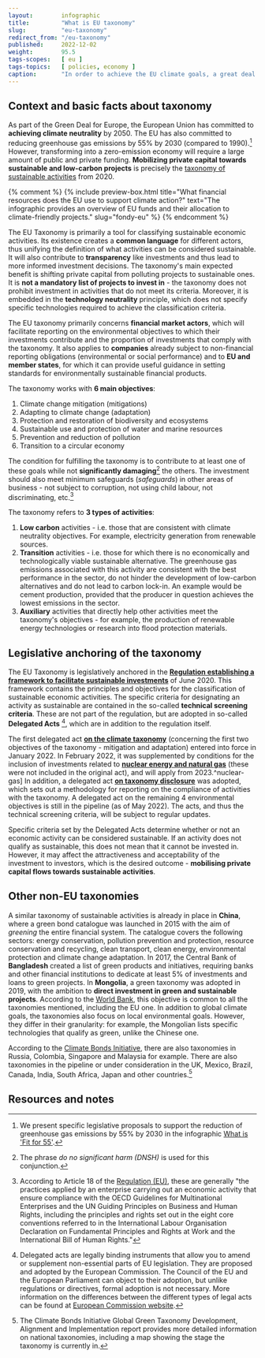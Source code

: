 ```yaml
---
layout:        infographic
title:         "What is EU taxonomy"
slug:          "eu-taxonomy"
redirect_from: "/eu-taxonomy"
published:     2022-12-02
weight:        95.5
tags-scopes:   [ eu ]
tags-topics:   [ policies, economy ]
caption:       "In order to achieve the EU climate goals, a great deal of public as well as private capital will be needed. The EU Taxonomy is intended to mobilize this private capital – by providing a common classification framework for sustainable and climate friendly economic activities."
---
```


## Context and basic facts about taxonomy

As part of the Green Deal for Europe, the European Union has committed to **achieving <!--[-->climate neutrality<!--](/explainery/carbon-neutrality)-->** by 2050. The EU has also committed to reducing greenhouse gas emissions by 55% by 2030 (compared to 1990).[^fit-for-55] However, transforming into a zero-emission economy will require a large amount of public and private funding. **Mobilizing private capital towards sustainable and low-carbon projects** is precisely the [taxonomy of sustainable activities](https://ec.europa.eu/info/business-economy-euro/banking-and-finance/sustainable-finance/eu-taxonomy-sustainable-activities_en) from 2020.

{% comment %}
{% include preview-box.html
    title="What financial resources does the EU use to support climate action?"
    text="The infographic provides an overview of EU funds and their allocation to climate-friendly projects."
    slug="fondy-eu"
%}
{% endcomment %}

The EU Taxonomy is primarily a tool for classifying sustainable economic activities. Its existence creates a **common language** for different actors, thus unifying the definition of what activities can be considered sustainable. It will also contribute to **transparency** like investments and thus lead to more informed investment decisions. The taxonomy's main expected benefit is shifting private capital from polluting projects to sustainable ones. It is **not a mandatory list of projects to invest in** - the taxonomy does not prohibit investment in activities that do not meet its criteria. Moreover, it is embedded in the **technology neutrality** principle, which does not specify specific technologies required to achieve the classification criteria.

The EU taxonomy primarily concerns **financial market actors**, which will facilitate reporting on the environmental objectives to which their investments contribute and the proportion of investments that comply with the taxonomy. It also applies to **companies** already subject to non-financial reporting obligations (environmental or social performance) and to **EU and member states**, for which it can provide useful guidance in setting standards for environmentally sustainable financial products.

The taxonomy works with **6 main objectives**:

1. Climate change mitigation (<glossary id="mitigations">mitigations</glossary>)
2. Adapting to climate change (<glossary id="adaptation">adaptation</glossary>)
3. Protection and restoration of biodiversity and ecosystems
4. Sustainable use and protection of water and marine resources
5. Prevention and reduction of pollution
6. Transition to a circular economy

The condition for fulfilling the taxonomy is to contribute to at least one of these goals while not **significantly damaging**[^dnsh] the others. The investment should also meet minimum safeguards (*safeguards*) in other areas of business - not subject to corruption, not using child labour, not discriminating, etc.[^safeguards]

The taxonomy refers to **3 types of activities**:

1. **Low carbon** activities - i.e. those that are consistent with climate neutrality objectives. For example, electricity generation from renewable sources.
2. **Transition** activities - i.e. those for which there is no economically and technologically viable sustainable alternative. The greenhouse gas emissions associated with this activity are consistent with the best performance in the sector, do not hinder the development of low-carbon alternatives and do not lead to <glossary id="carbon-lock-in">carbon lock-in</glossary>. An example would be cement production, provided that the producer in question achieves the lowest emissions in the sector.
3. **Auxiliary** activities that directly help other activities meet the taxonomy's objectives - for example, the production of renewable energy technologies or research into flood protection materials.

## Legislative anchoring of the taxonomy

The EU Taxonomy is legislatively anchored in the **[Regulation establishing a framework to facilitate sustainable investments](https://eur-lex.europa.eu/legal-content/en/TXT/?uri=CELEX:32020R0852)** of June 2020. This framework contains the principles and objectives for the classification of sustainable economic activities. The specific criteria for designating an activity as sustainable are contained in the so-called **technical screening criteria**. These are not part of the regulation, but are adopted in so-called **Delegated Acts** [^das], which are in addition to the regulation itself.

The first delegated act **[on the climate taxonomy](https://eur-lex.europa.eu/legal-content/en/TXT/?uri=CELEX%3A32021R2139)** (concerning the first two objectives of the taxonomy - mitigation and adaptation) entered into force in January 2022. In February 2022, it was supplemented by conditions for the inclusion of investments related to **[nuclear energy and natural gas](https://eur-lex.europa.eu/legal-content/en/TXT/?uri=PI_COM%3AC(2022)631&qid=1647359214328)** (these were not included in the original act), and will apply from 2023.^nuclear-gas] In addition, a delegated act **[on taxonomy disclosure](https://eur-lex.europa.eu/legal-content/EN/TXT/HTML/?uri=CELEX:32021R2178&from=en)** was adopted, which sets out a methodology for reporting on the compliance of activities with the taxonomy. A delegated act on the remaining 4 environmental objectives is still in the pipeline (as of May 2022). The acts, and thus the technical screening criteria, will be subject to regular updates.

Specific criteria set by the Delegated Acts determine whether or not an economic activity can be considered sustainable. If an activity does not qualify as sustainable, this does not mean that it cannot be invested in. However, it may affect the attractiveness and acceptability of the investment to investors, which is the desired outcome - **mobilising private capital flows towards sustainable activities**.

## Other non-EU taxonomies

A similar taxonomy of sustainable activities is already in place in **China**, where a green bond catalogue was launched in 2015 with the aim of *greening* the entire financial system. The catalogue covers the following sectors: energy conservation, pollution prevention and protection, resource conservation and recycling, clean transport, clean energy, environmental protection and climate change adaptation. In 2017, the Central Bank of **Bangladesh** created a list of green products and initiatives, requiring banks and other financial institutions to dedicate at least 5% of investments and loans to green projects. In **Mongolia**, a green taxonomy was adopted in 2019, with the ambition to **direct investment in green and sustainable projects**. According to the [World Bank](https://documents.worldbank.org/en/publication/documents-reports/documentdetail/953011593410423487/developing-a-national-green-taxonomy-a-world-bank-guide), this objective is common to all the taxonomies mentioned, including the EU one. In addition to global climate goals, the taxonomies also focus on local environmental goals. However, they differ in their granularity: for example, the Mongolian lists specific technologies that qualify as green, unlike the Chinese one.

According to the [Climate Bonds Initiative](https://www.climatebonds.net/resources/reports/global-green-taxonomy-development-alignment-and-implementation), there are also taxonomies in Russia, Colombia, Singapore and Malaysia for example. There are also taxonomies in the pipeline or under consideration in the UK, Mexico, Brazil, Canada, India, South Africa, Japan and other countries.[^cbi]

## Resources and notes

[^fit-for-55]: We present specific legislative proposals to support the reduction of greenhouse gas emissions by 55% by 2030 in the infographic [What is 'Fit for 55'](/infographics/fit-for-55).
[^dnsh]: The phrase *do no significant harm (DNSH)* is used for this conjunction.
[^safeguards]: According to Article 18 of the [Regulation (EU)](https://eur-lex.europa.eu/legal-content/en/TXT/?uri=CELEX:32020R0852), these are generally "the practices applied by an enterprise carrying out an economic activity that ensure compliance with the OECD Guidelines for Multinational Enterprises and the UN Guiding Principles on Business and Human Rights, including the principles and rights set out in the eight core conventions referred to in the International Labour Organisation Declaration on Fundamental Principles and Rights at Work and the International Bill of Human Rights."
[^das]: Delegated acts are legally binding instruments that allow you to amend or supplement non-essential parts of EU legislation. They are proposed and adopted by the European Commission. The Council of the EU and the European Parliament can object to their adoption, but unlike regulations or directives, formal adoption is not necessary. More information on the differences between the different types of legal acts can be found at [European Commission website](https://ec.europa.eu/info/law/law-making-process/types-eu-law_cs).
[^nuclear-gas]: There was a wide debate on the inclusion of nuclear energy and natural gas in the taxonomy, with different member states taking different positions. Although the proposal was eventually approved, the criteria for designating these sources as sustainable are quite strict. In the case of nuclear energy, the condition is to have a deep repository for nuclear waste by 2050. In the case of natural gas, the infrastructure is to be built by 2030 to replace coal-fired power plants, with a switch to renewable or low-carbon gases in 2035.
[^cbi]: The Climate Bonds Initiative Global Green Taxonomy Development, Alignment and Implementation report provides more detailed information on national taxonomies, including a map showing the stage the taxonomy is currently in.
